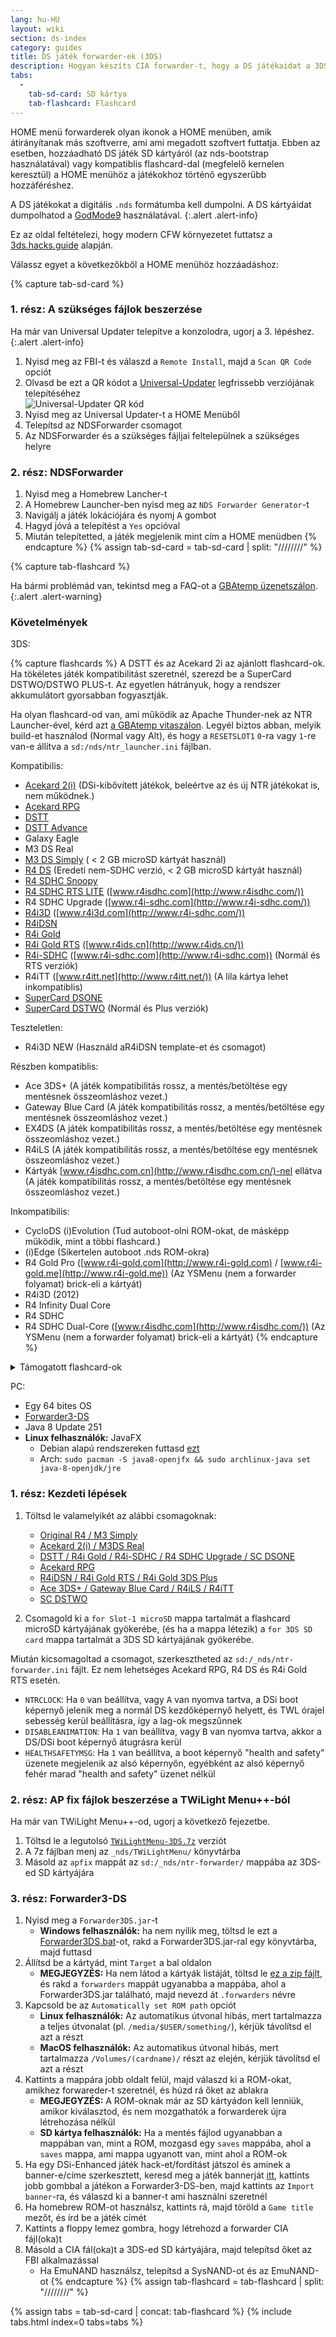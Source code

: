 ```yaml
---
lang: hu-HU
layout: wiki
section: ds-index
category: guides
title: DS játék forwarder-ek (3DS)
description: Hogyan készíts CIA forwarder-t, hogy a DS játékaidat a 3DS home menüjében láthasd
tabs:
  - 
    tab-sd-card: SD kártya
    tab-flashcard: Flashcard
---
```


HOME menü forwarderek olyan ikonok a HOME menüben, amik átirányítanak más szoftverre, ami ami megadott szoftvert futtatja. Ebben az esetben, hozzáadható DS játék SD kártyáról (az nds-bootstrap használatával) vagy kompatiblis flashcard-dal (megfelelő kernelen keresztül) a HOME menühöz a játékokhoz történő egyszerűbb hozzáféréshez.

A DS játékokat a digitális `.nds` formátumba kell dumpolni. A DS kártyáidat dumpolhatod a [GodMode9](https://3ds.hacks.guide/dumping-titles-and-game-cartridges#dumping-a-game-cartridge) használatával.
{:.alert .alert-info}

Ez az oldal feltételezi, hogy modern CFW környezetet futtatsz a [3ds.hacks.guide](https://3ds.hacks.guide) alapján.

Válassz egyet a következőkből a HOME menühöz hozzáadáshoz:

{% capture tab-sd-card %}

### 1. rész: A szükséges fájlok beszerzése

Ha már van Universal Updater telepítve a konzolodra, ugorj a 3. lépéshez.
{:.alert .alert-info}

1. Nyisd meg az FBI-t és válaszd a `Remote Install`, majd a `Scan QR Code` opciót
1. Olvasd be ezt a QR kódot a [Universal-Updater](https://github.com/Universal-Team/Universal-Updater) legfrissebb verziójának telepítéséhez<br> ![Universal-Updater QR kód](https://db.universal-team.net/assets/images/qr/universal-updater.cia.png)
1. Nyisd meg az Universal Updater-t a HOME Menüből
1. Telepítsd az NDSForwarder csomagot
1. Az NDSForwarder és a szükséges fájljai feltelepülnek a szükséges helyre

### 2. rész: NDSForwarder
1. Nyisd meg a Homebrew Lancher-t
1. A Homebrew Launcher-ben nyisd meg az `NDS Forwarder Generator`-t
1. Navigálj a játék lokációjára és nyomj <kbd class="face">A</kbd> gombot
1. Hagyd jóvá a telepítést a `Yes` opcióval
1. Miután telepítetted, a játék megjelenik mint cím a HOME menüdben
{% endcapture %}
{% assign tab-sd-card = tab-sd-card | split: "////////" %}

{% capture tab-flashcard %}

Ha bármi problémád van, tekintsd meg a FAQ-ot a [GBAtemp üzenetszálon](https://gbatemp.net/threads/nds-forwarder-cias-for-your-home-menu.426174/).
{:.alert .alert-warning}

### Követelmények

3DS:

{% capture flashcards %}
A DSTT és az Acekard 2i az ajánlott flashcard-ok. Ha tökéletes játék kompatibilitást szeretnél, szerezd be a SuperCard DSTWO/DSTWO PLUS-t. Az egyetlen hátrányuk, hogy a rendszer akkumulátort gyorsabban fogyasztják.

Ha olyan flashcard-od van, ami működik az Apache Thunder-nek az NTR Launcher-ével, kérd azt [a GBAtemp vitaszálon](https://gbatemp.net/threads/nds-forwarder-cias-for-your-home-menu.426174/). Legyél biztos abban, melyik build-et használod (Normal vagy Alt), és hogy a `RESETSLOT1` `0`-ra vagy `1`-re van-e állítva a `sd:/nds/ntr_launcher.ini` fájlban.

Kompatibilis:
- [Acekard 2(i)](http://www.nds-card.com/ProShow.asp?ProID=160) (DSi-kibővített játékok, beleértve az és új NTR játékokat is, nem működnek.)
- [Acekard RPG](http://wiki.gbatemp.net/wiki/Acekard_RPG)
- [DSTT](http://www.nds-card.com/ProShow.asp?ProID=157)
- [DSTT Advance](http://kaze-tado.way-nifty.com/moo/images/2008/11/19/200811202.jpg)
- Galaxy Eagle
- M3 DS Real
- [M3 DS Simply](https://farm2.static.flickr.com/1333/752793411_d91b182eb7.jpg) ( < 2 GB microSD kártyát használ)
- [R4 DS](http://www.nds-card.com/ProShow.asp?ProID=141) (Eredeti nem-SDHC verzió, < 2 GB microSD kártyát használ)
- [R4 SDHC Snoopy](http://www.nds-card.com/ProShow.asp?ProID=567)
- [R4 SDHC RTS LITE](http://www.nds-card.com/ProShow.asp?ProID=450) ([www.r4isdhc.com](http://www.r4isdhc.com/))
- R4 SDHC Upgrade ([www.r4i-sdhc.com](http://www.r4i-sdhc.com/))
- [R4i3D](http://www.3ds-cart.com/en/other-flashcarts/35-r4i3d-revolution-cart-for-3ds-dsi-dsl-ds.html) ([www.r4i3d.com](http://www.r4i-sdhc.com/))
- [R4iDSN](http://3ds-flashcard.com/home/28-r4idsn-3ds.html)
- [R4i Gold](http://www.nds-card.com/ProShow.asp?ProID=330)
- [R4i Gold RTS](http://www.nds-card.com/ProShow.asp?ProID=149) ([www.r4ids.cn](http://www.r4ids.cn/))
- [R4i-SDHC](http://www.nds-card.com/ProShow.asp?ProID=146) ([www.r4i-sdhc.com](http://www.r4i-sdhc.com)) (Normál és RTS verziók)
- R4iTT ([www.r4itt.net](http://www.r4itt.net/)) (A lila kártya lehet inkompatiblis)
- [SuperCard DSONE](http://wiki.gbatemp.net/wiki/SuperCard_DSONEi)
- [SuperCard DSTWO](http://www.nds-card.com/ProShow.asp?ProID=135) (Normál és Plus verziók)

Teszteletlen:
- R4i3D NEW (Használd aR4iDSN template-et és csomagot)

Részben kompatiblis:
- Ace 3DS+ (A játék kompatibilitás rossz, a mentés/betöltése egy mentésnek összeomláshoz vezet.)
- Gateway Blue Card (A játék kompatibilitás rossz, a mentés/betöltése egy mentésnek összeomláshoz vezet.)
- EX4DS (A játék kompatibilitás rossz, a mentés/betöltése egy mentésnek összeomláshoz vezet.)
- R4iLS (A játék kompatibilitás rossz, a mentés/betöltése egy mentésnek összeomláshoz vezet.)
- Kártyák [www.r4isdhc.com.cn](http://www.r4isdhc.com.cn/)-nel ellátva (A játék kompatibilitás rossz, a mentés/betöltése egy mentésnek összeomláshoz vezet.)

Inkompatibilis:
- CycloDS (i)Evolution (Tud autoboot-olni ROM-okat, de másképp működik, mint a többi flashcard.)
- (i)Edge (Sikertelen autoboot .nds ROM-okra)
- R4 Gold Pro ([www.r4i-gold.com](http://www.r4i-gold.com) / [www.r4i-gold.me](http://www.r4i-gold.me)) (Az YSMenu (nem a forwarder folyamat) brick-eli a kártyát)
- R4i3D (2012)
- R4 Infinity Dual Core
- R4 SDHC
- R4 SDHC Dual-Core ([www.r4isdhc.com](http://www.r4isdhc.com/)) (Az YSMenu (nem a forwarder folyamat) brick-eli a kártyát)
{% endcapture %}

<details>
    <summary>Támogatott flashcard-ok</summary>
    <div class="details-content">
        {{ flashcards | markdownify }}
    </div>
</details>

PC:
- Egy 64 bites OS
- [Forwarder3-DS](https://www.dropbox.com/s/b9de5ii6vm3dxfn/Forwarder3DS-v2.9.6.zip?dl=0)
- Java 8 Update 251
- **Linux felhasználók:** JavaFX
   - Debian alapú rendszereken futtasd [ezt](https://gist.githubusercontent.com/puntillol59/7532b653380baca236dcaf2d8f75b5c/raw/e8b9d193f8b24de941160c7292ec0bb3b997e98e/main.sh)
   - Arch: `sudo pacman -S java8-openjfx && sudo archlinux-java set java-8-openjdk/jre`

### 1. rész: Kezdeti lépések
1. Töltsd le valamelyikét az alábbi csomagoknak:
   - [Original R4 / M3 Simply](https://www.dropbox.com/s/juxzri7h8bttunh/DS%20Game%20Forwarder%20pack%20%28Original%20R4%2C%20M3%20Simply%29.7z?dl=0)
   - [Acekard 2(i) / M3DS Real](https://www.dropbox.com/s/5elogf885sd62hu/DS%20Game%20Forwarder%20pack%20%28M3DS%20Real%29.7z?dl=0)
   - [DSTT / R4i Gold / R4i-SDHC / R4 SDHC Upgrade / SC DSONE](https://www.dropbox.com/s/xxfmvikwmnvsu63/DS%20Game%20Forwarder%20pack%20%28DSTT%2C%20R4i%20Gold%2C%20R4i-SDHC%2C%20SC%20DSONE%29.7z?dl=0)
   - [Acekard RPG](https://drive.google.com/file/d/0B2_1xHkEp2_6OHVuZEJwU1BKbEU/view?usp=sharing)
   - [R4iDSN / R4i Gold RTS / R4i Gold 3DS Plus](https://www.dropbox.com/s/j8nquh073k9y0h7/DS%20Game%20Forwarder%20pack%20%28R4iDSN%2C%20R4i%20Gold%20RTS%29.7z?dl=0)
   - [Ace 3DS+ / Gateway Blue Card / R4iLS / R4iTT](https://www.dropbox.com/s/fd7dzhn8burcq02/DS%20Game%20Forwarder%20pack%20%28Ace3DS%2C%20GW%20Blue%20Card%2C%20R4iTT%29.7z?dl=0)
   - [SC DSTWO](https://www.dropbox.com/s/pyyg0vq8b0nmhqd/DS%20Game%20Forwarder%20pack%20%28SC%20DSTWO%29.7z?dl=0)

1. Csomagold ki a `for Slot-1 microSD` mappa tartalmát a flashcard microSD kártyájának gyökerébe, (és ha a mappa létezik) a `for 3DS SD card` mappa tartalmát a 3DS SD kártyájának gyökerébe.

Miután kicsomagoltad a csomagot, szerkesztheted az `sd:/_nds/ntr-forwarder.ini` fájlt. Ez nem lehetséges Acekard RPG, R4 DS és R4i Gold RTS esetén.
- `NTRCLOCK`: Ha `0` van beállítva, vagy <kbd class="face">A</kbd> van nyomva tartva, a DSi boot képernyő jelenik meg a normál DS kezdőképernyő helyett, és TWL órajel sebesség kerül beállításra, így a lag-ok megszűnnek
- `DISABLEANIMATION`: Ha `1` van beállítva, vagy <kbd class="face">B</kbd> van nyomva tartva, akkor a DS/DSi boot képernyő átugrásra kerül
- `HEALTHSAFETYMSG`: Ha `1` van beállítva, a boot képernyő "health and safety" üzenete megjelenik az alsó képernyőn, egyébként az alsó képernyő fehér marad "health and safety" üzenet nélkül

### 2. rész: AP fix fájlok beszerzése a TWiLight Menu++-ból
Ha már van TWiLight Menu++-od, ugorj a következő fejezetbe.
1. Töltsd le a legutolsó [`TWiLightMenu-3DS.7z`](https://github.com/DS-Homebrew/TWiLightMenu/releases/latest/download/TWiLightMenu-3DS.7z) verziót
1. A 7z fájlban menj az `_nds/TWiLightMenu/` könyvtárba
1. Másold az `apfix` mappát az `sd:/_nds/ntr-forwarder/` mappába az 3DS-ed SD kártyájára

### 3. rész: Forwarder3-DS
1. Nyisd meg a `Forwarder3DS.jar`-t
   - **Windows felhasználók:** ha nem nyílik meg, töltsd le ezt a [Forwarder3DS.bat](/assets/files/Forwarder3DS.bat)-ot, rakd a Forwarder3DS.jar-ral egy könyvtárba, majd futtasd
1. Állítsd be a kártyád, mint `Target` a bal oldalon
   - **MEGJEGYZÉS:** Ha nem látod a kártyák listáját, töltsd le [ez a zip fájlt](https://github.com/Olmectron/olmectron.github.io/archive/master.zip), és rakd a `forwarders` mappát ugyanabba a mappába, ahol a Forwarder3DS.jar található, majd nevezd át `.forwarders` névre
1. Kapcsold be az `Automatically set ROM path` opciót
   - **Linux felhasználók:** Az automatikus útvonal hibás, mert tartalmazza a teljes útvonalat (pl. `/media/$USER/something/`), kérjük távolítsd el azt a részt
   - **MacOS felhasználók:** Az automatikus útvonal hibás, mert tartalmazza `/Volumes/(cardname)/` részt az elején, kérjük távolítsd el azt a részt
1. Kattints a mappára jobb oldalt felül, majd válaszd ki a ROM-okat, amikhez forwareder-t szeretnél, és húzd rá őket az ablakra
   - **MEGJEGYZÉS:** A ROM-oknak már az SD kártyádon kell lenniük, amikor kiválasztod, és nem mozgathatók a forwarderek újra létrehozása nélkül
   - **SD kártya felhasználók:** Ha a mentés fájlod ugyanabban a mappában van, mint a ROM, mozgasd egy `saves` mappába, ahol a `saves` mappa, ami mappa ugyanott van, mint ahol a ROM-ok
1. Ha egy DSi-Enhanced játék hack-et/fordítást játszol és aminek a banner-e/címe szerkesztett, keresd meg a játék bannerját [itt](https://www.dropbox.com/sh/igr47pr0q5bh4p5/AAA9Dy8VOGfBLUA6KdLDSDW-a?dl=0), kattints jobb gombbal a játékon a Forwarder3-DS-ben, majd kattints az `Import banner`-ra, és válaszd ki a banner-t ami használni szeretnél
1. Ha homebrew ROM-ot használsz, kattints rá, majd töröld a `Game title` mezőt, és írd be a játék címét
1. Kattints a floppy lemez gombra, hogy létrehozd a forwarder CIA fájl(oka)t
1. Másold a CIA fál(oka)t a 3DS-ed SD kártyájára, majd telepítsd őket az FBI alkalmazással
   - Ha EmuNAND használsz, telepítsd a SysNAND-ot és az EmuNAND-ot
{% endcapture %}
{% assign tab-flashcard = tab-flashcard | split: "////////" %}

{% assign tabs = tab-sd-card | concat: tab-flashcard %}
{% include tabs.html index=0 tabs=tabs %}